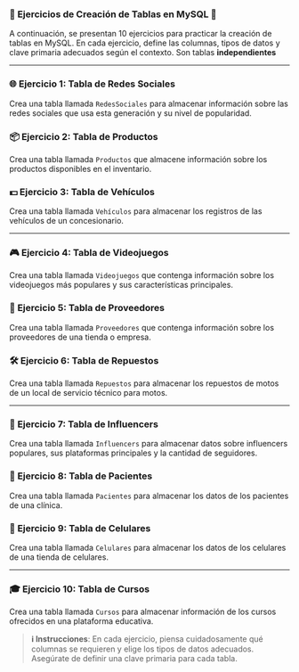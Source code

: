 ### 🧲 Ejercicios de Creación de Tablas en MySQL 🧲

A continuación, se presentan 10 ejercicios para practicar la creación de tablas en MySQL. En cada ejercicio, define las columnas, tipos de datos y clave primaria adecuados según el contexto. Son tablas **independientes**

---

### 🌐 Ejercicio 1: Tabla de Redes Sociales
Crea una tabla llamada `RedesSociales` para almacenar información sobre las redes sociales que usa esta generación y su nivel de popularidad.


### 📦 Ejercicio 2: Tabla de Productos
Crea una tabla llamada `Productos` que almacene información sobre los productos disponibles en el inventario.

### 💵 Ejercicio 3: Tabla de Vehículos
Crea una tabla llamada `Vehículos` para almacenar los registros de las vehículos de un concesionario.

---

### 🎮 Ejercicio 4: Tabla de Videojuegos
Crea una tabla llamada `Videojuegos` que contenga información sobre los videojuegos más populares y sus características principales.


### 🚚 Ejercicio 5: Tabla de Proveedores
Crea una tabla llamada `Proveedores` que contenga información sobre los proveedores de una tienda o empresa.

### 🛠️ Ejercicio 6: Tabla de Repuestos
Crea una tabla llamada `Repuestos` para almacenar los repuestos de motos de un local de servicio técnico para motos.

---

### 📱 Ejercicio 7: Tabla de Influencers
Crea una tabla llamada `Influencers` para almacenar datos sobre influencers populares, sus plataformas principales y la cantidad de seguidores.

### 🏥 Ejercicio 8: Tabla de Pacientes
Crea una tabla llamada `Pacientes` para almacenar los datos de los pacientes de una clínica.

### 📱 Ejercicio 9: Tabla de Celulares
Crea una tabla llamada `Celulares` para almacenar los datos de los celulares de una tienda de celulares.

---

### 🎓 Ejercicio 10: Tabla de Cursos
Crea una tabla llamada `Cursos` para almacenar información de los cursos ofrecidos en una plataforma educativa.

> **ℹ️ Instrucciones**: En cada ejercicio, piensa cuidadosamente qué columnas se requieren y elige los tipos de datos adecuados. Asegúrate de definir una clave primaria para cada tabla.
